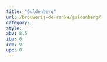 ```yaml
---
title: "Guldenberg"
url: /brouwerij-de-ranke/guldenberg/
category: 
style: 
abv: 8.5
ibu: 0
srm: 0
upc: 0
---
```


